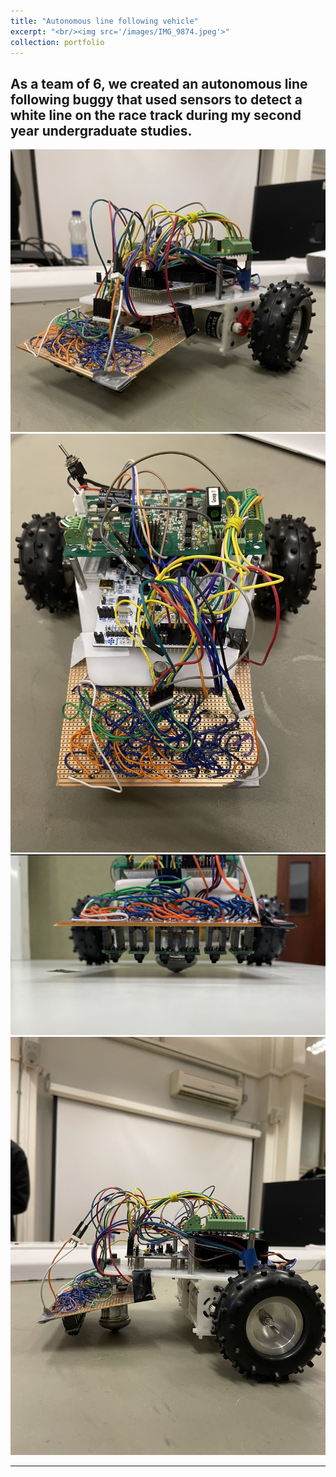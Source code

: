 ```yaml
---
title: "Autonomous line following vehicle"
excerpt: "<br/><img src='/images/IMG_9874.jpeg'>"
collection: portfolio
---
```

As a team of 6, we created an autonomous line following buggy that used sensors to detect a white line on the race track during my second year undergraduate studies.
---
<img src='/images/IMG_9874.jpeg'>
<img src='/images/Buggy_birdview.PNG'>
<img src='/images/Buggy_Front.jpeg'>
<img src='/images/Buggy_side.PNG'>

---
